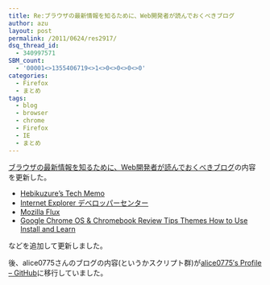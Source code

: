 ```yaml
---
title: Re:ブラウザの最新情報を知るために、Web開発者が読んでおくべきブログ
author: azu
layout: post
permalink: /2011/0624/res2917/
dsq_thread_id:
  - 340997571
SBM_count:
  - '00001<>1355406719<>1<>0<>0<>0<>0'
categories:
  - Firefox
  - まとめ
tags:
  - blog
  - browser
  - chrome
  - Firefox
  - IE
  - まとめ
---
```

[ブラウザの最新情報を知るために、Web開発者が読んでおくべきブログ][1]の内容を更新した。

*   [Hebikuzure’s Tech Memo][2] 
*   [Internet Explorer デベロッパーセンター][3] 
*   [Mozilla Flux][4] 
*   [Google Chrome OS & Chromebook Review Tips Themes How to Use Install and Learn][5] 

などを追加して更新しました。

後、alice0775さんのブログの内容(というかスクリプト群)が[alice0775&#8242;s Profile &#8211; GitHub][6]に移行していました。

 [1]: http://efcl.info/2011/0301/res2303/
 [2]: http://hebikuzure.wordpress.com/
 [3]: http://msdn.microsoft.com/ja-jp/ie/aa740469
 [4]: http://d.hatena.ne.jp/Rockridge/
 [5]: http://chromestory.com/
 [6]: https://github.com/alice0775